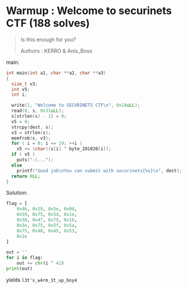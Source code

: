 # Warmup : Welcome to securinets CTF (188 solves)

> Is this enough for you? 
>
> Authors : KERRO & Anis_Boss

main:

```c++
int main(int a1, char **a2, char **a3)
{
  size_t v3;
  int v5;
  int i;

  write(1, "Welcome to SECURINETS CTF\n", 0x1AuLL);
  read(0, s, 0x31uLL);
  s[strlen(s) - 1] = 0;
  v5 = 0;
  strcpy(dest, s);
  v3 = strlen(s);
  memfrob(s, v3);
  for ( i = 0; i <= 19; ++i )
    v5 += (char)(s[i] ^ byte_201020[i]);
  if ( v5 )
    puts(":(...");
  else
    printf("Good job\nYou can submit with securinets{%s}\n", dest);
  return 0LL;
}
```

Solution:

```python
flag = [
    0x46, 0x19, 0x5e, 0x0d,
    0x59, 0x75, 0x5d, 0x1e,
    0x58, 0x47, 0x75, 0x1b,
    0x5e, 0x75, 0x5f, 0x5a,
    0x75, 0x48, 0x45, 0x53, 
    0x1e
]

out = ''
for i in flag:
    out += chr(i ^ 42)
print(out)
```

yields `l3t's_w4rm_1t_up_boy4`